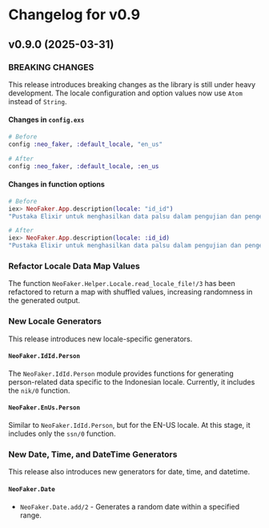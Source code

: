 # Changelog for v0.9

## v0.9.0 (2025-03-31)

### BREAKING CHANGES

This release introduces breaking changes as the library is still under heavy development. The locale configuration and option values now use `Atom` instead of `String`.

#### Changes in `config.exs`

```elixir
# Before
config :neo_faker, :default_locale, "en_us"

# After
config :neo_faker, :default_locale, :en_us
```

#### Changes in function options

```elixir
# Before
iex> NeoFaker.App.description(locale: "id_id")
"Pustaka Elixir untuk menghasilkan data palsu dalam pengujian dan pengembangan."

# After
iex> NeoFaker.App.description(locale: :id_id)
"Pustaka Elixir untuk menghasilkan data palsu dalam pengujian dan pengembangan."
```

### Refactor Locale Data Map Values

The function `NeoFaker.Helper.Locale.read_locale_file!/3` has been refactored to return a map with
shuffled values, increasing randomness in the generated output.

### New Locale Generators

This release introduces new locale-specific generators.

#### `NeoFaker.IdId.Person`

The `NeoFaker.IdId.Person` module provides functions for generating person-related data specific to the Indonesian locale. Currently, it includes the `nik/0` function.

#### `NeoFaker.EnUs.Person`

Similar to `NeoFaker.IdId.Person`, but for the EN-US locale. At this stage, it includes only the `ssn/0` function.

### New Date, Time, and DateTime Generators

This release also introduces new generators for date, time, and datetime.

#### `NeoFaker.Date`

- `NeoFaker.Date.add/2` - Generates a random date within a specified range.
